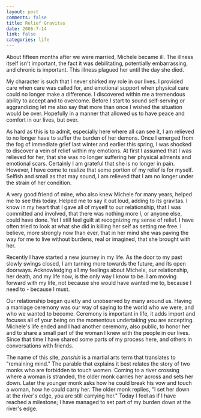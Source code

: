 ```yaml
--- 
layout: post
comments: false
title: Relief Gravitas
date: 2006-7-14
link: false
categories: life
---
```

About fifteen months after we were married, Michele became ill. The illness itself isn't important, the fact it was debilitating, potentially embarrassing, and chronic is important. This illness plagued her until the day she died.

My character is such that I never shirked my role in our lives. I provided care when care was called for, and emotional support when physical care could no longer make a difference. I discovered within me a tremendous ability to accept and to overcome. Before I start to sound self-serving or aggrandizing let me also say that more than once I wished the situation would be over. Hopefully in a manner that allowed us to have peace and comfort in our lives, but over.

As hard as this is to admit, especially here where all can see it, I am relieved to no longer have to suffer the burden of her demons. Once I emerged from the fog of immediate grief last winter and earlier this spring, I was shocked to discover a vein of relief within my emotions. At first I assumed that I was relieved for her, that she was no longer suffering her physical ailments and emotional scars. Certainly I am grateful that she is no longer in pain. However, I have come to realize that some portion of my relief is for myself. Selfish and small as that may sound, I am relieved that I am no longer under the strain of her condition.

A very good friend of mine, who also knew Michele for many years, helped me to see this today. Helped me to say it out loud, adding to its gravitas. I know in my heart that I gave all of myself to our relationship, that I was committed and involved, that there was nothing more I, or anyone else, could have done. Yet I still feel guilt at recognizing my sense of relief. I have often tried to look at what she did in killing her self as setting me free. I believe, more strongly now than ever, that in her mind she was paving the way for me to live without burdens, real or imagined, that she brought with her.

Recently I have started a new journey in my life. As the door to my past slowly swings closed, I am turning more towards the future, and its open doorways. Acknowledging all my feelings about Michele, our relationship, her death, and my life now, is the only way I know to be. I am moving forward with my life, not because she would have wanted me to, because I need to - because I must.

Our relationship began quietly and unobserved by many around us. Having a marriage ceremony was our way of saying to the world who we were, and who we wanted to become. Ceremony is important in life, it adds import and focuses all of your being on the momentous undertaking you are accepting. Michele's life ended and I had another ceremony, also public, to honor her and to share a small part of the woman I knew with the people in our lives. Since that time I have shared some parts of my process here, and others in conversations with friends.

The name of this site, <em>zanshin</em> is a martial arts term that translates to "remaining mind." The parable that explains it best relates the story of two monks who are forbidden to touch women. Coming to a river crossing where a woman is stranded, the older monk carries her across and sets her down. Later the younger monk asks how he could break his vow and touch a woman, how he could carry her. The older monk replies, "I set her down at the river's edge, you are still carrying her."  Today I feel as if I have reached a milestone; I have managed to set part of my burden down at the river's edge.
